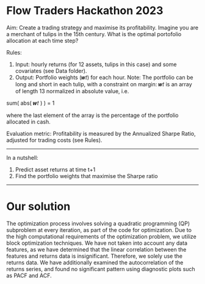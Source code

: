 # Flow Traders Hackathon 2023 

Aim: Create a trading strategy and maximise its profitability. 
Imagine you are a merchant of tulips in the 15th century. 
What is the optimal portofolio allocation at each time step?

Rules:
1) Input: hourly returns (for 12 assets, tulips in this case) and some covariates (see Data folder).
2) Output: Portfolio weights (𝒘𝑡) for each hour.
Note: The portfolio can be long and short in each tulip, with a constraint on margin:
𝒘𝑡 is an array of length 13 normalized in absolute value, i.e. 

sum( abs( 𝒘𝑡 ) ) = 1

where the last element of the array is the percentage of the portfolio allocated in cash.


Evaluation metric: 
Profitability is measured by the Annualized Sharpe Ratio, adjusted for trading costs (see Rules).

------------------------------------------------------------------------------------------------------------------------------------------------

In a nutshell:
1) Predict asset returns at time t+1 
2) Find the portfolio weights that maximise the Sharpe ratio

------------------------------------------------------------------------------------------------------------------------------------------------

# Our solution

The optimization process involves solving a quadratic programming (QP) subproblem at every iteration, as part of the code for optimization. Due to the high computational requirements of the optimization problem, we utilize block optimization techniques. We have not taken into account any data features, as we have determined that the linear correlation between the features and returns data is insignificant. Therefore, we solely use the returns data. We have additionally examined the autocorrelation of the returns series, and found no significant pattern using diagnostic plots such as PACF and ACF.
